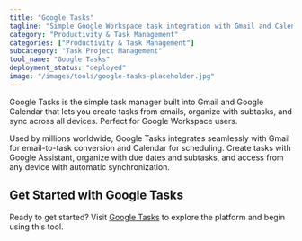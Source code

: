 ```yaml
---
title: "Google Tasks"
tagline: "Simple Google Workspace task integration with Gmail and Calendar"
category: "Productivity & Task Management"
categories: ["Productivity & Task Management"]
subcategory: "Task Project Management"
tool_name: "Google Tasks"
deployment_status: "deployed"
image: "/images/tools/google-tasks-placeholder.jpg"
---
```

Google Tasks is the simple task manager built into Gmail and Google Calendar that lets you create tasks from emails, organize with subtasks, and sync across all devices. Perfect for Google Workspace users.

Used by millions worldwide, Google Tasks integrates seamlessly with Gmail for email-to-task conversion and Calendar for scheduling. Create tasks with Google Assistant, organize with due dates and subtasks, and access from any device with automatic synchronization.

## Get Started with Google Tasks

Ready to get started? Visit [Google Tasks](https://tasks.google.com) to explore the platform and begin using this tool.